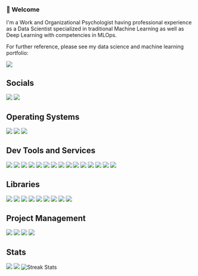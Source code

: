 ### 👋 Welcome

I'm a Work and Organizational Psychologist having professional experience as a Data Scientist specialized in traditional Machine Learning as well as Deep Learning with competencies in MLOps.

For further reference, please see my data science and machine learning portfolio:

<a href="https://d-kleine.github.io/"><img src="https://img.shields.io/badge/-d--kleine.github.io-black?style=for-the-badge"/></a>

## Socials

<a href="https://www.linkedin.com/in/d-kleine"><img src="https://img.shields.io/badge/linkedin-grey?style=for-the-badge&logo=linkedin"/></a> <a href="https://medium.com/@dkleine"> <img src="https://img.shields.io/badge/Medium-grey?style=for-the-badge&logo=medium"/></a>

## Operating Systems

<img src="https://img.shields.io/badge/Windows-grey?style=for-the-badge&logo=windows"/> <img src="https://img.shields.io/badge/WSL-grey?style=for-the-badge&logo=linux"/> <img src="https://img.shields.io/badge/Ubuntu-grey?style=for-the-badge&logo=ubuntu"/>

## Dev Tools and Services

<img src="https://img.shields.io/badge/python-grey?style=for-the-badge&logo=python"/> <img src="https://img.shields.io/badge/jupyter-grey?style=for-the-badge&logo=jupyter"/> <img src="https://img.shields.io/badge/sqlite-grey?style=for-the-badge&logo=sqlite"/> <img src="https://img.shields.io/badge/docker-grey?style=for-the-badge&logo=docker"/>
<img src="https://img.shields.io/badge/git-grey?style=for-the-badge&logo=git"/> <img src="https://img.shields.io/badge/github-grey?style=for-the-badge&logo=github"/> <img src="https://img.shields.io/badge/actions-grey?style=for-the-badge&logo=githubactions"/> <img src="https://img.shields.io/badge/vs code-grey?style=for-the-badge&logo=visualstudiocode"/>
<img src="https://img.shields.io/badge/azure-grey?style=for-the-badge&logo=microsoftazure"/> <img src="https://img.shields.io/badge/pipelines-grey?style=for-the-badge&logo=azurepipelines"/> <img src="https://img.shields.io/badge/w&b-grey?style=for-the-badge&logo=weightsandbiases"/> <img src="https://img.shields.io/badge/swagger-grey?style=for-the-badge&logo=swagger"/> <img src="https://img.shields.io/badge/postman-grey?style=for-the-badge&logo=postman"/> <img src="https://img.shields.io/badge/terraform-grey?style=for-the-badge&logo=terraform"/> <img src="https://img.shields.io/badge/dbt-grey?style=for-the-badge&logo=dbt"/>

## Libraries

<img src="https://img.shields.io/badge/pytorch-grey?style=for-the-badge&logo=pytorch"/> <img src="https://img.shields.io/badge/sklearn-grey?style=for-the-badge&logo=scikitlearn"/> <img src="https://img.shields.io/badge/OpenCV-grey?style=for-the-badge&logo=opencv"/> <img src="https://img.shields.io/badge/numpy-grey?style=for-the-badge&logo=numpy"/> <img src="https://img.shields.io/badge/pandas-grey?style=for-the-badge&logo=pandas"/> <img src="https://img.shields.io/badge/scipy-grey?style=for-the-badge&logo=scipy"/> <img src="https://img.shields.io/badge/pytest-grey?style=for-the-badge&logo=pytest"/> <img src="https://img.shields.io/badge/MLflow-grey?style=for-the-badge&logo=mlflow"/> <img src="https://img.shields.io/badge/fastapi-grey?style=for-the-badge&logo=fastapi"/>

## Project Management

<img src="https://img.shields.io/badge/confluence-grey?style=for-the-badge&logo=confluence"/> <img src="https://img.shields.io/badge/asana-grey?style=for-the-badge&logo=asana"/> <img src="https://img.shields.io/badge/trello-grey?style=for-the-badge&logo=trello"/> <img src="https://img.shields.io/badge/notion-grey?style=for-the-badge&logo=notion"/>

## Stats

<img src="https://github-readme-stats.vercel.app/api?username=d-kleine&show=reviews,discussions_started,discussions_answered,prs_merged,prs_merged_percentage&show_icons=true&theme=dark&hide_rank=true"/>

<img src="https://github-readme-stats.vercel.app/api/top-langs/?username=d-kleine&show=reviews,discussions_started,discussions_answered,prs_merged,prs_merged_percentage&layout=compact&show_icons=true&theme=dark&card_width=318"/>

<img src="https://streak-stats.demolab.com?user=d-kleine&theme=dark&card_width=318" alt="Streak Stats"/>
